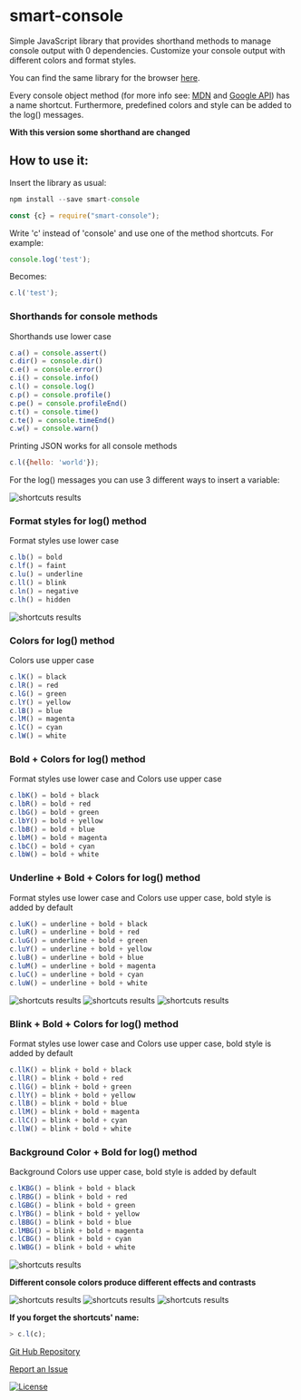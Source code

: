 # smart-console

Simple JavaScript library that provides shorthand methods to manage console output with 0 dependencies. Customize your console output with different colors and format styles.

You can find the same library for the browser [here](https://github.com/achille1789/smart-console).

Every console object method (for more info see: [MDN](https://developer.mozilla.org/en/docs/Web/API/console) and
[Google API](https://developers.google.com/web/tools/chrome-devtools/console/console-reference)) has a name shortcut. Furthermore, predefined colors and style can be added to the log() messages.

__With this version some shorthand are changed__

## How to use it:
Insert the library as usual:
```javascript
npm install --save smart-console
```
```javascript
const {c} = require("smart-console");
```
Write 'c' instead of 'console' and use one of the method shortcuts. For example:
```javascript
console.log('test');
```
Becomes:
```javascript
c.l('test');
```
### Shorthands for console methods
Shorthands use lower case
```javascript
c.a() = console.assert()
c.dir() = console.dir()
c.e() = console.error()
c.i() = console.info()
c.l() = console.log()
c.p() = console.profile()
c.pe() = console.profileEnd()
c.t() = console.time()
c.te() = console.timeEnd()
c.w() = console.warn()
```

Printing JSON works for all console methods
```javascript
c.l({hello: 'world'});
```

For the log() messages you can use 3 different ways to insert a variable:

![shortcuts results](img/1.png)

### Format styles for log() method
Format styles use lower case
```javascript
c.lb() = bold
c.lf() = faint
c.lu() = underline
c.ll() = blink
c.ln() = negative
c.lh() = hidden
```
![shortcuts results](img/2.png)

### Colors for log() method
Colors use upper case
```javascript
c.lK() = black
c.lR() = red
c.lG() = green
c.lY() = yellow
c.lB() = blue
c.lM() = magenta
c.lC() = cyan
c.lW() = white
```

### Bold + Colors for log() method
Format styles use lower case and Colors use upper case
```javascript
c.lbK() = bold + black
c.lbR() = bold + red
c.lbG() = bold + green
c.lbY() = bold + yellow
c.lbB() = bold + blue
c.lbM() = bold + magenta
c.lbC() = bold + cyan
c.lbW() = bold + white
```

### Underline + Bold + Colors for log() method
Format styles use lower case and Colors use upper case, bold style is added by default
```javascript
c.luK() = underline + bold + black
c.luR() = underline + bold + red
c.luG() = underline + bold + green
c.luY() = underline + bold + yellow
c.luB() = underline + bold + blue
c.luM() = underline + bold + magenta
c.luC() = underline + bold + cyan
c.luW() = underline + bold + white
```
![shortcuts results](img/3.png)
![shortcuts results](img/4.png)
![shortcuts results](img/5.png)

### Blink + Bold + Colors for log() method
Format styles use lower case and Colors use upper case, bold style is added by default
```javascript
c.llK() = blink + bold + black
c.llR() = blink + bold + red
c.llG() = blink + bold + green
c.llY() = blink + bold + yellow
c.llB() = blink + bold + blue
c.llM() = blink + bold + magenta
c.llC() = blink + bold + cyan
c.llW() = blink + bold + white
```

### Background Color + Bold for log() method
Background Colors use upper case, bold style is added by default
```javascript
c.lKBG() = blink + bold + black
c.lRBG() = blink + bold + red
c.lGBG() = blink + bold + green
c.lYBG() = blink + bold + yellow
c.lBBG() = blink + bold + blue
c.lMBG() = blink + bold + magenta
c.lCBG() = blink + bold + cyan
c.lWBG() = blink + bold + white
```
![shortcuts results](img/6.png)

__Different console colors produce different effects and contrasts__

![shortcuts results](img/7.png)
![shortcuts results](img/8.png)
![shortcuts results](img/9.png)

__If you forget the shortcuts' name:__
```javascript
> c.l(c);
```
[Git Hub Repository](https://github.com/achille1789/smart-console-nodejs)

[Report an Issue](https://github.com/achille1789/smart-console-nodejs/issues)

[![License](https://img.shields.io/badge/License-MIT-yellowgreen.svg?style=flat-square)](https://github.com/achille1789/smart-console-nodejs/blob/master/LICENSE)
